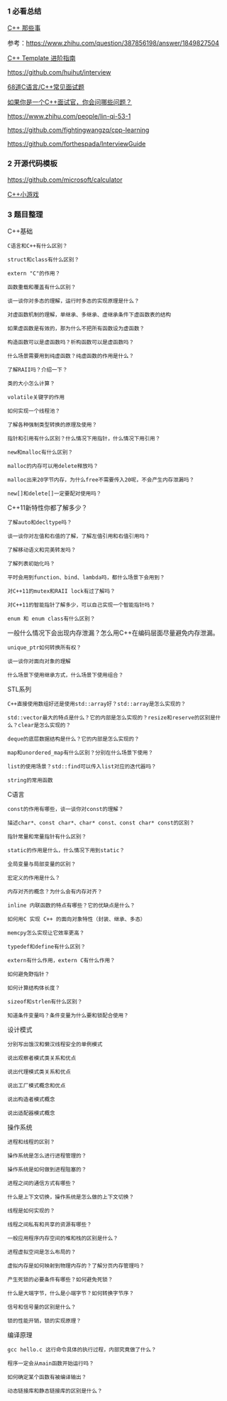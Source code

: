 ### 1  必看总结

[C++ 那些事](https://github.com/Light-City/CPlusPlusThings)

参考：https://www.zhihu.com/question/387856198/answer/1849827504

[C++ Template 进阶指南](https://github.com/wuye9036/CppTemplateTutorial)

https://github.com/huihut/interview

[68道C语言/C++常见面试题](https://zhuanlan.zhihu.com/p/346821046)

[如果你是一个C++面试官，你会问哪些问题？](https://www.zhihu.com/question/451327108/answer/1868370927)

https://www.zhihu.com/people/lin-qi-53-1

https://github.com/fightingwangzq/cpp-learning

https://github.com/forthespada/InterviewGuide


### 2  开源代码模板

https://github.com/microsoft/calculator

[C++小游戏](https://github.com/shiyicode/project)

### 3 题目整理

C++基础

    C语言和C++有什么区别？
    
    struct和class有什么区别？
    
    extern "C"的作用？
    
    函数重载和覆盖有什么区别？
    
    谈一谈你对多态的理解，运行时多态的实现原理是什么？
    
    对虚函数机制的理解，单继承、多继承、虚继承条件下虚函数表的结构
    
    如果虚函数是有效的，那为什么不把所有函数设为虚函数？
    
    构造函数可以是虚函数吗？析构函数可以是虚函数吗？
    
    什么场景需要用到纯虚函数？纯虚函数的作用是什么？
    
    了解RAII吗？介绍一下？
    
    类的大小怎么计算？
    
    volatile关键字的作用
    
    如何实现一个线程池？
    
    了解各种强制类型转换的原理及使用？
    
    指针和引用有什么区别？什么情况下用指针，什么情况下用引用？
    
    new和malloc有什么区别？
    
    malloc的内存可以用delete释放吗？
    
    malloc出来20字节内存，为什么free不需要传入20呢，不会产生内存泄漏吗？
    
    new[]和delete[]一定要配对使用吗？
    
C++11新特性你都了解多少？

    了解auto和decltype吗？
    
    谈一谈你对左值和右值的了解，了解左值引用和右值引用吗？
    
    了解移动语义和完美转发吗？
    
    了解列表初始化吗？
    
    平时会用到function、bind、lambda吗，都什么场景下会用到？
    
    对C++11的mutex和RAII lock有过了解吗？
    
    对C++11的智能指针了解多少，可以自己实现一个智能指针吗？
    
    enum 和 enum class有什么区别？
    
一般什么情况下会出现内存泄漏？怎么用C++在编码层面尽量避免内存泄漏。

    unique_ptr如何转换所有权？
    
    谈一谈你对面向对象的理解
    
    什么场景下使用继承方式，什么场景下使用组合？
    
STL系列

    C++直接使用数组好还是使用std::array好？std::array是怎么实现的？
    
    std::vector最大的特点是什么？它的内部是怎么实现的？resize和reserve的区别是什么？clear是怎么实现的？
    
    deque的底层数据结构是什么？它的内部是怎么实现的？
    
    map和unordered_map有什么区别？分别在什么场景下使用？
    
    list的使用场景？std::find可以传入list对应的迭代器吗？
    
    string的常用函数
    
C语言

    const的作用有哪些，谈一谈你对const的理解？
    
    描述char*、const char*、char* const、const char* const的区别？
    
    指针常量和常量指针有什么区别？
    
    static的作用是什么，什么情况下用到static？
    
    全局变量与局部变量的区别？
    
    宏定义的作用是什么？
    
    内存对齐的概念？为什么会有内存对齐？
    
    inline 内联函数的特点有哪些？它的优缺点是什么？
    
    如何用C 实现 C++ 的面向对象特性（封装、继承、多态）
    
    memcpy怎么实现让它效率更高？
    
    typedef和define有什么区别？
    
    extern有什么作用，extern C有什么作用？
    
    如何避免野指针？
    
    如何计算结构体长度？
    
    sizeof和strlen有什么区别？
    
    知道条件变量吗？条件变量为什么要和锁配合使用？
    
设计模式

    分别写出饿汉和懒汉线程安全的单例模式
    
    说出观察者模式类关系和优点
    
    说出代理模式类关系和优点
    
    说出工厂模式概念和优点
    
    说出构造者模式概念
    
    说出适配器模式概念
    
操作系统

    进程和线程的区别？
    
    操作系统是怎么进行进程管理的？
    
    操作系统是如何做到进程阻塞的？
    
    进程之间的通信方式有哪些？
    
    什么是上下文切换，操作系统是怎么做的上下文切换？
    
    线程是如何实现的？
    
    线程之间私有和共享的资源有哪些？
    
    一般应用程序内存空间的堆和栈的区别是什么？
    
    进程虚拟空间是怎么布局的？
    
    虚拟内存是如何映射到物理内存的？了解分页内存管理吗？
    
    产生死锁的必要条件有哪些？如何避免死锁？
    
    什么是大端字节，什么是小端字节？如何转换字节序？
    
    信号和信号量的区别是什么？
    
    锁的性能开销，锁的实现原理？
    
编译原理

    gcc hello.c 这行命令具体的执行过程，内部究竟做了什么？
    
    程序一定会从main函数开始运行吗？
    
    如何确定某个函数有被编译输出？
    
    动态链接库和静态链接库的区别是什么？
    



